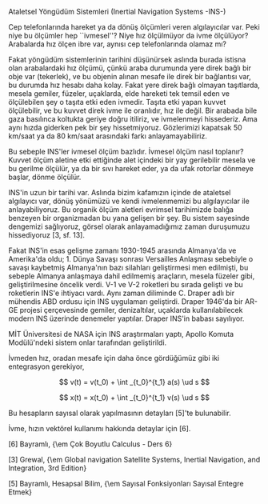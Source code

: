Ataletsel Yöngüdüm Sistemleri (Inertial Navigation Systems -INS-)

Cep telefonlarında hareket ya da dönüş ölçümleri veren algılayıcılar
var. Peki niye bu ölçümler hep ``ivmesel''? Niye hız ölçülmüyor da ivme
ölçülüyor?  Arabalarda hız ölçen ibre var, aynısı cep telefonlarında olamaz
mı?

Fakat yöngüdüm sistemlerinin tarihini düşünürsek aslında burada istisna
olan arabalardaki hız ölçümü, çünkü araba durumunda yere direk bağlı bir
obje var (tekerlek), ve bu objenin alınan mesafe ile direk bir bağlantısı
var, bu durumda hız hesabı daha kolay. Fakat yere direk bağlı olmayan
taşıtlarda, mesela gemiler, füzeler, uçaklarda, elde hareketi tek temsil
eden ve ölçülebilen şey o taşıta etki eden ivmedir. Taşıta etki yapan
kuvvet ölçülebilir, ve bu kuvvet direk ivme ile oranlıdır, hız ile
değil. Bir arabada bile gaza basılınca koltukta geriye doğru itiliriz, ve
ivmelenmeyi hissederiz. Ama aynı hızda giderken pek bir şey
hissetmiyoruz. Gözlerimizi kapatsak 50 km/saat ya da 80 km/saat arasındaki
farkı anlayamayabiliriz. 

Bu sebeple INS'ler ivmesel ölçüm bazlıdır. İvmesel ölçüm nasıl toplanır?
Kuvvet ölçüm aletine etki ettiğinde alet içindeki bir yay gerilebilir
mesela ve bu gerilme ölçülür, ya da bir sıvı hareket eder, ya da ufak
rotorlar dönmeye başlar, dönme ölçülür. 

INS'in uzun bir tarihi var. Aslında bizim kafamızın içinde de ataletsel
algılayıcı var, dönüş yönümüzü ve kendi ivmelenmemizi bu algılayıcılar ile
anlayabiliyoruz. Bu organik ölçüm aletleri evrimsel tarihimizde balığa
benzeyen bir organizmadan bu yana gelişen bir şey. Bu sistem sayesinde
dengemizi sağlıyoruz, görsel olarak anlayamadığımız zaman duruşumuzu
hissediyoruz [3, sf. 13].

Fakat INS'in esas gelişme zamanı 1930-1945 arasında Almanya'da ve
Amerika'da oldu; 1. Dünya Savaşı sonrası Versailles Anlaşması sebebiyle o
savaşı kaybetmiş Almanya'nın bazı silahları geliştirmesi men edilmişti, bu
sebeple Almanya anlaşmaya dahil edilmemiş araçların, mesela füzeler gibi,
geliştirilmesine öncelik verdi. V-1 ve V-2 roketleri bu sırada gelişti ve
bu roketlerin INS'e ihtiyacı vardı. Aynı zaman diliminde C. Draper adlı bir
mühendis ABD ordusu için INS uygulamarı geliştirdi. Draper 1946'da bir
AR-GE projesi çerçevesinde gemiler, denizaltılar, uçaklarda
kullanılabilecek modern INS üzerinde denemeler yaptılar. Draper INS'in
babası sayılıyor.

MİT Üniversitesi de NASA için INS araştırmaları yaptı, Apollo Komuta
Modülü'ndeki sistem onlar tarafından geliştirildi.

İvmeden hız, oradan mesafe için daha önce gördüğümüz gibi iki entegrasyon
gerekiyor,

$$ v(t) = v(t_0) + \int _{t_0}^{t_1} a(s) \ud s $$

$$ x(t) = x(t_0) + \int _{t_0}^{t_1} v(s) \ud s $$

Bu hesapların sayısal olarak yapılmasının detayları [5]'te bulunabilir.

İvme, hızın vektörel kullanımı hakkında detaylar için [6].

[6] Bayramlı, {\em Çok Boyutlu Calculus - Ders 6}

[3] Grewal, {\em Global navigation Satellite Systems, Inertial Navigation, and Integration, 3rd Edition}

[5] Bayramlı, Hesapsal Bilim, {\em Sayısal Fonksiyonları Sayısal Entegre Etmek}



